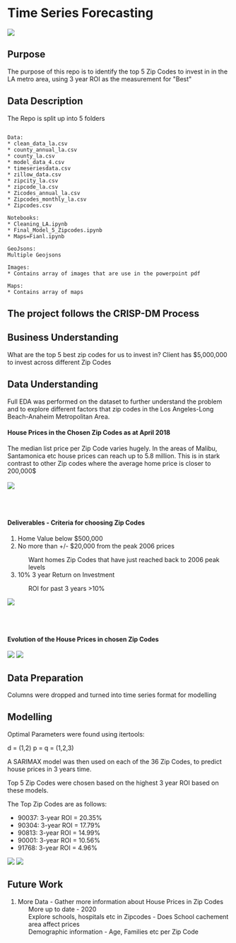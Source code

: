 # Time Series Forecasting

<img src ='/images/meme.jpg' >


<h2>Purpose</h2>
The purpose of this repo is to identify the top 5 Zip Codes to invest in in the LA metro area, using 3 year ROI as the measurement for "Best"

<h2>Data Description</h2>
The Repo is split up into 5 folders 

```

Data:
* clean_data_la.csv
* county_annual_la.csv
* county_la.csv
* model_data_4.csv
* timeseriesdata.csv
* zillow_data.csv
* zipcity_la.csv
* zipcode_la.csv
* Zicodes_annual_la.csv
* Zipcodes_monthly_la.csv
* Zipcodes.csv

Notebooks:
* Cleaning_LA.ipynb
* Final_Model_5_Zipcodes.ipynb
* Maps=Fianl.ipynb

GeoJsons:
Multiple Geojsons

Images:
* Contains array of images that are use in the powerpoint pdf

Maps:
* Contains array of maps
```

<h2> The project follows the CRISP-DM Process <h2>

<h2> Business Understanding </h2>
What are the top 5 best zip codes for us to invest in? Client has $5,000,000 to invest across different Zip Codes



<h2> Data Understanding </h2>
Full EDA was performed on the dataset to further understand the problem and to explore different factors that zip codes in the Los Angeles-Long Beach-Anaheim Metropolitan Area.

<h4>House Prices in the Chosen Zip Codes as at April 2018</h4>
The median list price per Zip Code varies hugely. In the areas of Malibu, Santamonica etc house prices can reach up to 5.8 million. This is in stark contrast to other Zip codes where the average home price is closer to 200,000$

<br>
 <br>
 <img src ='images/HousePrices.png'>

<br>  <br>
<h4>Deliverables - Criteria for choosing Zip Codes</h4>
<ol>
<li>Home Value below $500,000


<li>No more than +/- $20,000 from the peak 2006 prices</li>
 <ul> Want homes Zip Codes that have just reached back to 2006 peak levels</ul>

<li>10% 3 year Return on Investment</li>
 <ul> ROI for past 3 years >10%</ul>
</ol>

<img src ='images/Zipcodes.png'>


<br>   <br>
<h4>Evolution of the House Prices in chosen Zip Codes</h4>
<img src ='images/Evolution.png'> 
<img src ='images/hp.png'> 


<h2> Data Preparation</h2>
Columns were dropped and turned into time series format for modelling

<h2> Modelling </h2>
Optimal Parameters were found using itertools:

d = (1,2)
p = q = (1,2,3)

A SARIMAX model was then used on each of the 36 Zip Codes, to predict house prices in 3 years time.

Top 5 Zip Codes were chosen based on the highest 3 year ROI based on these models.

The Top Zip Codes are as follows:
* 90037: 3-year ROI = 20.35%
* 90304: 3-year ROI = 17.79%
* 90813: 3-year ROI = 14.99%
* 90001: 3-year ROI = 10.56%
* 91768: 3-year ROI = 4.96%

<img src ='images/model1.png'>
<img src ='images/model2.png'>


<h2>Future Work</h2>
<ol>
<li>More Data - Gather more information about House Prices in Zip Codes
    <ul> More up to date - 2020 </ul>
    <ul> Explore schools, hospitals etc in Zipcodes - Does School cachement area affect prices</ul>
    <ul> Demographic information - Age, Families etc per Zip Code</ul>
    </li>

